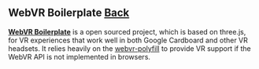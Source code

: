 ## WebVR Boilerplate [Back](./../VR.md)

[**WebVR Boilerplate**](https://github.com/borismus/webvr-boilerplate) is a open sourced project, which is based on three.js, for VR experiences that work well in both Google Cardboard and other VR headsets. It relies heavily on the [webvr-polyfill](https://github.com/borismus/webvr-polyfill) to provide VR support if the WebVR API is not implemented in browsers.

